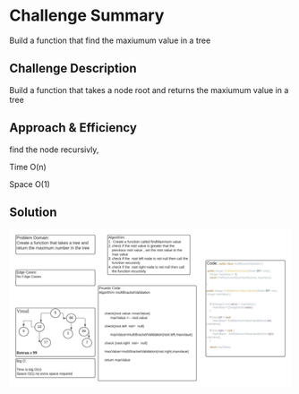 # Challenge Summary

Build a function that find the maxiumum value in a tree

## Challenge Description

Build a function that takes a node root and returns the maxiumum value in a tree

## Approach & Efficiency

find the node recursivly, 

Time O(n)

Space O(1)


## Solution

![maximum value](https://github.com/anassawalha95/data-structures-and-algorithms/blob/main/challenges/assests/findMaximumValue.jpeg)